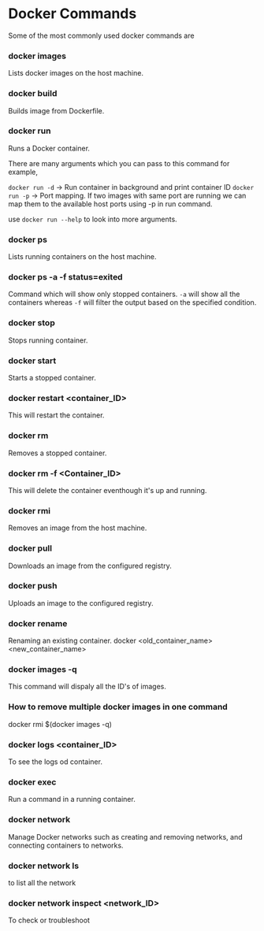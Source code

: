 # Docker Commands

Some of the most commonly used docker commands are

### docker images

Lists docker images on the host machine.

### docker build

Builds image from Dockerfile.

### docker run

Runs a Docker container.

There are many arguments which you can pass to this command for example,

`docker run -d` -> Run container in background and print container ID
`docker run -p` -> Port mapping. If two images with same port are running we can map them to the available host ports using -p in run command.

use `docker run --help` to look into more arguments.

### docker ps

Lists running containers on the host machine.

### docker ps -a -f status=exited

Command which will show only stopped containers. `-a` will show all the containers whereas `-f` will filter the output based on the specified condition.

### docker stop

Stops running container.

### docker start

Starts a stopped container.

### docker restart <container_ID>

This will restart the container.

### docker rm

Removes a stopped container.

### docker rm -f <Container_ID>

This will delete the container eventhough it's up and running.

### docker rmi

Removes an image from the host machine.

### docker pull

Downloads an image from the configured registry.

### docker push

Uploads an image to the configured registry.

### docker rename

Renaming an existing container. docker <old_container_name> <new_container_name>

### docker images -q

This command will dispaly all the ID's of images.

### How to remove multiple docker images in one command

docker rmi $(docker images -q)

### docker logs <container_ID>

To see the logs od container.

### docker exec

Run a command in a running container.

### docker network

Manage Docker networks such as creating and removing networks, and connecting containers to networks.

### docker network ls

to list all the network

### docker network inspect <network_ID>

To check or troubleshoot
